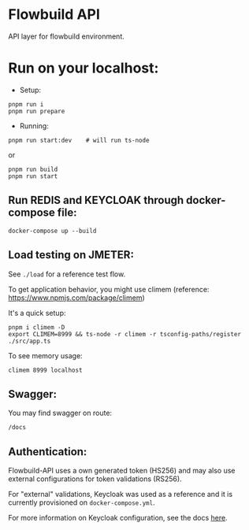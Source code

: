 # Flowbuild API
API layer for flowbuild environment.

# Run on your localhost:
* Setup:
```
pnpm run i
pnpm run prepare
```
* Running:
```
pnpm run start:dev    # will run ts-node
```
or
```
pnpm run build
pnpm run start
```

## Run REDIS and KEYCLOAK through docker-compose file:
```
docker-compose up --build
```

## Load testing on JMETER:
See ```./load``` for a reference test flow.

To get application behavior, you might use climem (reference: https://www.npmjs.com/package/climem)

It's a quick setup:
```
pnpm i climem -D
export CLIMEM=8999 && ts-node -r climem -r tsconfig-paths/register ./src/app.ts
```

To see memory usage:
```
climem 8999 localhost
```

## Swagger:
You may find swagger on route: 
```
/docs
```

## Authentication:
Flowbuild-API uses a own generated token (HS256) and may also use external configurations for token validations (RS256).

For "external" validations, Keycloak was used as a reference and it is currently provisioned on ```docker-compose.yml```.

For more information on Keycloak configuration, see the docs [here](https://github.com/imagure/flowbuild-poc-modules/tree/master/docs/keycloak). 
